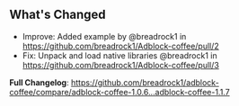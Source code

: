 ## What's Changed
* Improve: Added example by @breadrock1 in https://github.com/breadrock1/Adblock-coffee/pull/2
* Fix: Unpack and load native libraries @breadrock1 in https://github.com/breadrock1/Adblock-coffee/pull/3


**Full Changelog**: https://github.com/breadrock1/adblock-coffee/compare/adblock-coffee-1.0.6...adblock-coffee-1.1.7